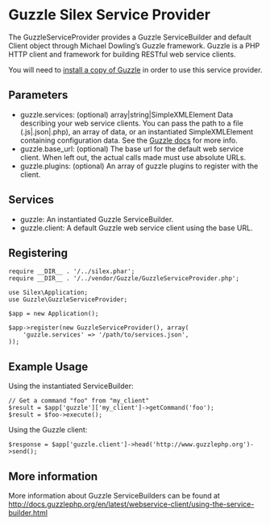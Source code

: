 Guzzle Silex Service Provider
=============================

The GuzzleServiceProvider provides a Guzzle ServiceBuilder and default Client object through Michael Dowling’s Guzzle framework.  Guzzle is a PHP HTTP client and framework for building RESTful web service clients.

You will need to [install a copy of Guzzle](http://guzzlephp.org/tour/installation.html) in order to use this service provider.

Parameters
----------

* guzzle.services: (optional) array|string|SimpleXMLElement Data describing your web service clients.  You can pass the path to a file (.js|.json|.php), an array of data, or an instantiated SimpleXMLElement containing configuration data.  See the [Guzzle docs](http://guzzlephp.org/tour/using_services.html#instantiating-web-service-clients-using-a-servicebuilder) for more info.
* guzzle.base_url: (optional) The base url for the default web service client. When left out, the actual calls made must use absolute URLs.
* guzzle.plugins: (optional) An array of guzzle plugins to register with the client.

Services
--------

* guzzle: An instantiated Guzzle ServiceBuilder.
* guzzle.client: A default Guzzle web service client using the base URL.

Registering
-----------

    require __DIR__ . '/../silex.phar';
    require __DIR__ . '/../vendor/Guzzle/GuzzleServiceProvider.php';

    use Silex\Application;
    use Guzzle\GuzzleServiceProvider;

    $app = new Application();

    $app->register(new GuzzleServiceProvider(), array(
        'guzzle.services' => '/path/to/services.json',
    ));

Example Usage
-------------

Using the instantiated ServiceBuilder:

    // Get a command "foo" from "my_client"
    $result = $app['guzzle']['my_client']->getCommand('foo');
    $result = $foo->execute();

Using the Guzzle client:

    $response = $app['guzzle.client']->head('http://www.guzzlephp.org')->send();

More information
----------------
More information about Guzzle ServiceBuilders can be found at http://docs.guzzlephp.org/en/latest/webservice-client/using-the-service-builder.html
